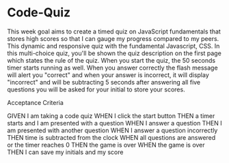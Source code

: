 # Code-Quiz
This week goal aims to create a timed quiz on JavaScript fundamentals that stores high scores so that I can gauge my progress compared to my peers.
This dynamic and responsive quiz with the fundamental Javascript, CSS. In this multi-choice quiz, you'll be shown the quiz description on the first page which states the rule of the quiz. When you start the quiz, the 50 seconds timer starts running as well. When you answer correctly the flash message will alert you "correct" and when your answer is incorrect, it will display "incorrect" and will be subtracting 5 seconds after answering all five questions you will be asked for your initial to store your scores.




Acceptance Criteria

GIVEN I am taking a code quiz
WHEN I click the start button
THEN a timer starts and I am presented with a question
WHEN I answer a question
THEN I am presented with another question
WHEN I answer a question incorrectly
THEN time is subtracted from the clock
WHEN all questions are answered or the timer reaches 0
THEN the game is over
WHEN the game is over
THEN I can save my initials and my score
